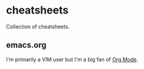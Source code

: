 # cheatsheets
Collection of cheatsheets.

## emacs.org

I'm primarily a VIM user but I'm a big fan of [Org Mode](https://orgmode.org/).
